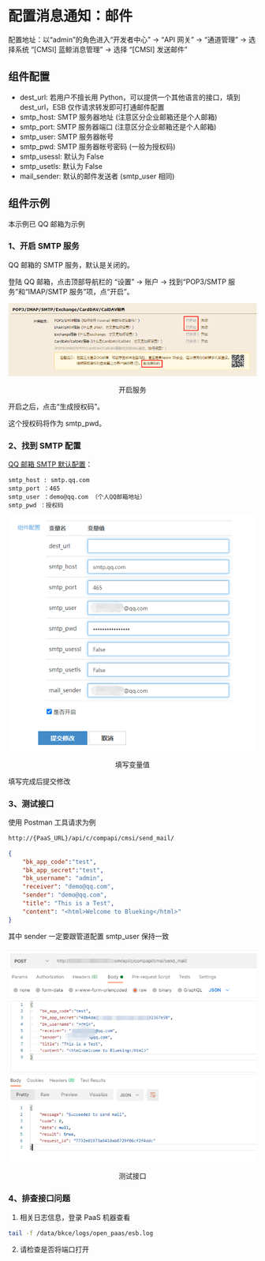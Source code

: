 # 配置消息通知：邮件

配置地址：以“admin”的角色进入“开发者中心” -> “API 网关” -> “通道管理” -> 选择系统 “[CMSI] 蓝鲸消息管理” -> 选择 “[CMSI] 发送邮件”

## 组件配置

- dest_url: 若用户不擅长用 Python，可以提供一个其他语言的接口，填到 dest_url，ESB 仅作请求转发即可打通邮件配置
- smtp_host: SMTP 服务器地址 (注意区分企业邮箱还是个人邮箱)
- smtp_port: SMTP 服务器端口 (注意区分企业邮箱还是个人邮箱)
- smtp_user: SMTP 服务器帐号
- smtp_pwd: SMTP 服务器帐号密码 (一般为授权码)
- smtp_usessl: 默认为 False
- smtp_usetls: 默认为 False
- mail_sender: 默认的邮件发送者 (smtp_user 相同)

## 组件示例

本示例已 QQ 邮箱为示例

### 1、开启 SMTP 服务

QQ 邮箱的 SMTP 服务，默认是关闭的。

登陆 QQ 邮箱，点击顶部导航栏的 “设置” -> 账户 -> 找到“POP3/SMTP 服务”和“IMAP/SMTP 服务”项，点“开启”。

![-w2020](../assets/noticeWay01.png)
<center>开启服务</center>

开启之后，点击“生成授权码”。

这个授权码将作为 smtp_pwd。

### 2、找到 SMTP 配置

[QQ 邮箱 SMTP 默认配置](https://service.mail.qq.com/cgi-bin/help?subtype=1&&id=20010&&no=1000557)：

```bash
smtp_host : smtp.qq.com
smtp_port ：465
smtp_user ：demo@qq.com （个人QQ邮箱地址）
smtp_pwd ：授权码
```

![-w2020](../assets/noticeWay02.png)
<center>填写变量值</center>

填写完成后提交修改

### 3、测试接口

使用 Postman 工具请求为例

```bash
http://{PaaS_URL}/api/c/compapi/cmsi/send_mail/
```

```json
{
    "bk_app_code":"test",
    "bk_app_secret":"test",
    "bk_username": "admin",
    "receiver": "demo@qq.com",
    "sender": "demo@qq.com",
    "title": "This is a Test",
    "content": "<html>Welcome to Blueking</html>"
}
```
其中 sender 一定要跟管道配置 smtp_user 保持一致

![-w2020](../assets/noticeWay03.png)
<center>测试接口</center>

### 4、排查接口问题

1. 相关日志信息，登录 PaaS 机器查看

```bash
tail -f /data/bkce/logs/open_paas/esb.log
```

2. 请检查是否将端口打开

